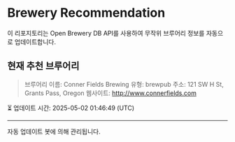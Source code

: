 # Brewery Recommendation

이 리포지토리는 Open Brewery DB API를 사용하여 무작위 브루어리 정보를 자동으로 업데이트합니다.

## 현재 추천 브루어리
> 브루어리 이름: Conner Fields Brewing
유형: brewpub
주소: 121 SW H St, Grants Pass, Oregon
웹사이트: http://www.connerfields.com

⏳ 업데이트 시간: 2025-05-02 01:46:49 (UTC)

---
자동 업데이트 봇에 의해 관리됩니다.